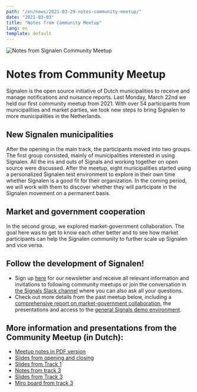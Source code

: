 ```yaml
---
path: "/en/news/2021-03-29-notes-community-meetup/"
date: "2021-03-03"
title: "Notes from Community Meetup"
lang: en
template: default
---
```


![Notes from Signalen Community Meetup](signalen.org/src/images/banner-notes-community-meetup.jpeg)

# Notes from Community Meetup

Signalen is the open source initiative of Dutch municipalities to receive and manage notifications and nuisance reports. Last Monday, March 22nd we held our first community meetup from 2021. With over 54 participants from municipalities and market parties, we took new steps to bring Signalen to more municipalities in the Netherlands.
 
## New Signalen municipalities

After the opening in the main track, the participants moved into two groups. The first group consisted, mainly of municipalities interested in using Signalen. All the ins and outs of Signals and working together on open source were discussed.
After the meetup, eight municipalities started using a personalized Signalen test environment to explore in their own time whether Signalen is a good fit for their organization. In the coming period, we will work with them to discover whether they will participate in the Signalen movement on a permanent basis.

## Market and government cooperation

In the second group, we explored market-government collaboration.  The goal here was to get to know each other better and to see how market participants can help the Signalen community to further scale up Signalen and vice versa.

## Follow the development of Signalen!

- Sign up [here](https://lists.publiccode.net/mailman/postorius/lists/signalen-discuss.lists.publiccode.net/) for our newsletter and receive all relevant information and invitations to following community meetups or join the conversation in [the Signals Slack channel](https://join.slack.com/t/samenorganiseren/shared_invite/zt-dex1d7sk-wy11sKYWCF0qQYjJHSMW5Q) where you can also ask all your questions.
- Check out more details from the past meetup below, including a [comprehensive report on market-government collaboration](https://hackmd.io/@felixfaassen/B1RuQXDV_), the presentations and access to the [general Signals demo environment](https://signalen.demoground.nl/incident/beschrijf).

## More information and presentations from the Community Meetup (in Dutch):

- [Meetup notes in PDF version](/uploads/signalen-meetup-verslag.pdf)
- [Slides from opening and closing](/uploads/slides-opening-afsluiting.pdf)
- [Slides from Track 1](/uploads/slides-track-1.pdf)
- [Notes from track 3](https://hackmd.io/@felixfaassen/B1RuQXDV_)
- [Slides from Track 3](/uploads/slides-track-3.pdf)
- [Miro board from track 3](/uploads/miro-samenwerken-in-signalen.pdf)
